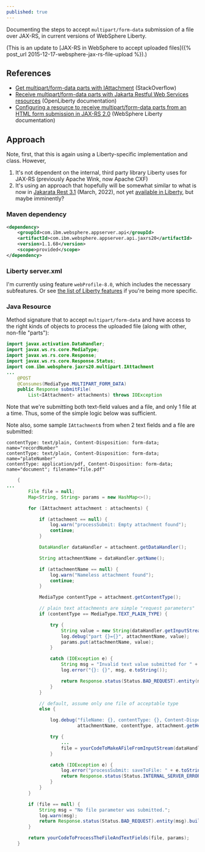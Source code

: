 ```yaml
---
published: true
---
```

Documenting the steps to accept `multipart/form-data` submission of a file over JAX-RS, in current versions of WebSphere Liberty.

(This is an update to [JAX-RS in WebSphere to accept uploaded files]({% post_url 2015-12-17-websphere-jax-rs-file-upload %}).)

## References

- [Get multipart/form-data parts with IAttachment](https://stackoverflow.com/q/68638926/796761) (StackOverflow)
- [Receive multipart/form-data parts with Jakarta Restful Web Services resources](https://openliberty.io/docs/latest/send-receive-multipart-jaxrs.html#_receive_multipartform_data_parts_with_jakarta_restful_web_services_resources) (OpenLiberty documentation)
- [Configuring a resource to receive multipart/form-data parts from an HTML form submission in JAX-RS 2.0](https://www.ibm.com/docs/en/was-liberty/base?topic=djr2al-configuring-resource-receive-multipartform-data-parts-from-html-form-submission-in-jax-rs-20) (WebSphere Liberty documentation)

## Approach

Note, first, that this is again using a Liberty-specific implementation and class. However,
1. It's not dependent on the internal, third party library Liberty uses for JAX-RS (previously Apache Wink, now Apache CXF)
1. It's using an approach that hopefully will be somewhat similar to what is now in [Jakarata Rest 3.1](https://jakarta.ee/specifications/restful-ws/3.1/) (March, 2022), not yet [available in Liberty](https://www.ibm.com/docs/en/was-liberty/base?topic=management-liberty-features), but maybe imminently?

### Maven dependency

```xml
<dependency>
    <groupId>com.ibm.websphere.appserver.api</groupId>
    <artifactId>com.ibm.websphere.appserver.api.jaxrs20</artifactId>
    <version>1.1.68</version>
    <scope>provided</scope>
</dependency>
```

### Liberty server.xml

I'm currently using feature `webProfile-8.0`, which includes the necessary subfeatures. Or see [the list of Liberty features](https://www.ibm.com/docs/en/was-liberty/base?topic=management-liberty-features) if you're being more specific.

### Java Resource

Method signature that to accept `multipart/form-data` and have access to the right kinds of objects to process the uploaded file (along with other, non-file "parts"):

```java
import javax.activation.DataHandler;
import javax.ws.rs.core.MediaType;
import javax.ws.rs.core.Response;
import javax.ws.rs.core.Response.Status;
import com.ibm.websphere.jaxrs20.multipart.IAttachment
...
    @POST
    @Consumes(MediaType.MULTIPART_FORM_DATA)
    public Response submitFile(
        List<IAttachment> attachments) throws IOException
```

Note that we're submitting both text-field values and a file, and only 1 file at a time. Thus, some of the simple logic below was sufficient.

Note also, some sample `IAttachment`s from when 2 text fields and a file are submitted:
```
contentType: text/plain, Content-Disposition: form-data; name="recordNumber"
contentType: text/plain, Content-Disposition: form-data; name="plateNumber"
contentType: application/pdf, Content-Disposition: form-data; name="document"; filename="file.pdf"
```
```java
    {
...
        File file = null;
        Map<String, String> params = new HashMap<>();

        for (IAttachment attachment : attachments) {

            if (attachment == null) {
                log.warn("processSubmit: Empty attachment found");
                continue;
            }

            DataHandler dataHandler = attachment.getDataHandler();

            String attachmentName = dataHandler.getName();

            if (attachmentName == null) {
        	    log.warn("Nameless attachment found");
        	    continue;
            }

        	MediaType contentType = attachment.getContentType();

            // plain text attachments are simple "request parameters"
            if (contentType == MediaType.TEXT_PLAIN_TYPE) {

                try {
			        String value = new String(dataHandler.getInputStream().readAllBytes(), StandardCharsets.UTF_8);
			        log.debug("part {}={}", attachmentName, value);
			        params.put(attachmentName, value);
			    }

        	    catch (IOException e) {
        	        String msg = "Invalid text value submitted for " + attachmentName;
                    log.error("{}: {}", msg, e.toString());

                    return Response.status(Status.BAD_REQUEST).entity(msg).build();
			    }
            }

            // default, assume only one file of acceptable type
            else {

	            log.debug("fileName: {}, contentType: {}, Content-Disposition: {}",
	                      attachmentName, contentType, attachment.getHeader("Content-Disposition"));

	            try {
                    ... 
	                file = yourCodeToMakeAFileFromInputStream(dataHandler.getInputStream());
	            }

	            catch (IOException e) {
	                log.error("processSubmit: saveToFile: " + e.toString());
                    return Response.status(Status.INTERNAL_SERVER_ERROR).entity("Unable to save file").build();
	            }
            }
        }

        if (file == null) {
            String msg = "No file parameter was submitted.";
            log.warn(msg);
            return Response.status(Status.BAD_REQUEST).entity(msg).build();
        }

        return yourCodeToProcessTheFileAndTextFields(file, params);
    }
```
